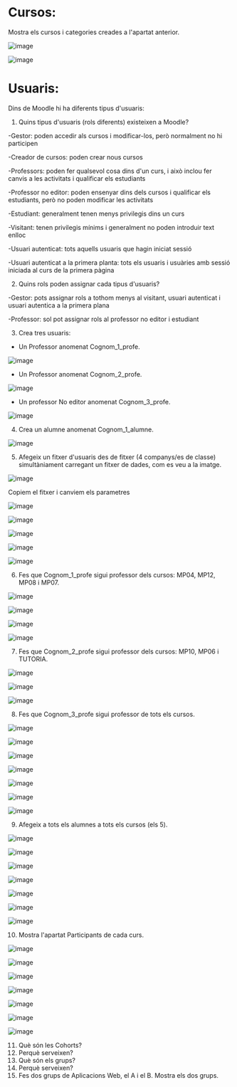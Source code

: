 # Cursos:

Mostra els cursos i categories creades a l'apartat anterior.

![image](https://user-images.githubusercontent.com/114162276/212097162-54280418-f24b-4028-baa6-aa4d952cecc3.png)

![image](https://user-images.githubusercontent.com/114162276/212097438-fe207437-bc70-443c-a428-f1c7871a8efe.png)

# Usuaris:

Dins de Moodle hi ha diferents tipus d'usuaris:

1. Quins tipus d'usuaris (rols diferents) existeixen a Moodle?

-Gestor: poden accedir als cursos i modificar-los, però normalment no hi participen

-Creador de cursos: poden crear nous cursos

-Professors: poden fer qualsevol cosa dins d'un curs, i això inclou fer canvis a les activitats i qualificar els estudiants

-Professor no editor: poden ensenyar dins dels cursos i qualificar els estudiants, però no poden modificar les activitats

-Estudiant: generalment tenen menys privilegis dins un curs

-Visitant: tenen privilegis mínims i generalment no poden introduir text enlloc

-Usuari autenticat: tots aquells usuaris que hagin iniciat sessió

-Usuari autenticat a la primera planta: tots els usuaris i usuàries amb sessió iniciada al curs de la primera pàgina

2. Quins rols poden assignar cada tipus d'usuaris?

-Gestor: pots assignar rols a tothom menys al visitant, usuari autenticat i usuari autentica a la primera plana

-Professor: sol pot assignar rols al professor no editor i estudiant

3. Crea tres usuaris:
  - Un Professor anomenat Cognom_1_profe.

![image](https://user-images.githubusercontent.com/114162276/212106253-a7fa82f8-343d-4400-b2ef-1b4629e23897.png)

  - Un Professor anomenat Cognom_2_profe.

![image](https://user-images.githubusercontent.com/114162276/212106787-02487f35-6d91-4cb3-a8cd-2da6fa5e8999.png)

  - Un professor No editor anomenat Cognom_3_profe.

![image](https://user-images.githubusercontent.com/114162276/212107468-7cc600b7-11bf-4407-90db-f62c11461797.png)

4.  Crea un alumne anomenat Cognom_1_alumne.

![image](https://user-images.githubusercontent.com/114162276/212109839-8a552336-9efb-436e-8121-3cdaef03c5e0.png)

5.  Afegeix un fitxer d'usuaris des de fitxer (4 companys/es de classe) simultàniament carregant un fitxer de dades, com es veu a la imatge.

![image](https://user-images.githubusercontent.com/110727546/205681118-13764074-331b-42b7-b051-38f816f8b931.png)

Copiem el fitxer i canviem els parametres

![image](https://user-images.githubusercontent.com/114162276/212115508-5addc053-4938-485b-bf00-aa689590e7d7.png)

![image](https://user-images.githubusercontent.com/114162276/212113249-033c7ebe-1934-46d9-9f38-e7180a2853db.png)

![image](https://user-images.githubusercontent.com/114162276/212113432-93e67e65-0efe-489f-aedf-fc9ba9f2d39a.png)

![image](https://user-images.githubusercontent.com/114162276/212116145-39e4c61f-1c14-48d9-a9f1-01fa77e96315.png)

![image](https://user-images.githubusercontent.com/114162276/212116425-26529075-cfc5-450f-a7a4-cc96bebcf0aa.png)

6. Fes que Cognom_1_profe sigui professor dels cursos: MP04, MP12, MP08 i MP07.

![image](https://user-images.githubusercontent.com/114162276/213226517-fd8122a9-86bc-4bd0-ac05-2a6e3918f371.png)

![image](https://user-images.githubusercontent.com/114162276/213226981-b8c85668-8d53-493e-b277-3909755a7571.png)

![image](https://user-images.githubusercontent.com/114162276/213227649-9b96bc9f-acb0-4a40-ae28-5d379a09a354.png)

![image](https://user-images.githubusercontent.com/114162276/213227915-8891c577-0820-4c63-b529-012aa9435afe.png)

7. Fes que Cognom_2_profe sigui professor dels cursos: MP10, MP06 i TUTORIA.

![image](https://user-images.githubusercontent.com/114162276/213229777-beecdfd3-b5cd-4114-84f4-95d0e1dff763.png)

![image](https://user-images.githubusercontent.com/114162276/213230383-e1bf1ca9-50af-4762-b7f4-d0f0c2dfa5dc.png)

![image](https://user-images.githubusercontent.com/114162276/213230650-dcaa8671-60cb-4075-9784-f6630136aae4.png)

8. Fes que Cognom_3_profe sigui professor de tots els cursos.

![image](https://user-images.githubusercontent.com/114162276/213232769-9427bc9b-00d1-4701-b015-0330951a4081.png)

![image](https://user-images.githubusercontent.com/114162276/213233005-64d3cce5-5986-401b-9e58-f916486c534e.png)

![image](https://user-images.githubusercontent.com/114162276/213233338-13a8e807-7648-42d6-b28b-c18c14614134.png)

![image](https://user-images.githubusercontent.com/114162276/213233667-0fe0cc21-81ff-4ee5-93d0-626258a69c21.png)

![image](https://user-images.githubusercontent.com/114162276/213233921-5fd0a9da-4afb-46a1-bcf5-c35f405ebbcd.png)

![image](https://user-images.githubusercontent.com/114162276/213234117-87c8c871-565e-4151-97a0-7ea329b31cb3.png)

![image](https://user-images.githubusercontent.com/114162276/213234336-419220db-ed7d-40b0-9f4d-ed5b9610ca21.png)

9. Afegeix a tots els alumnes a tots els cursos (els 5).

![image](https://user-images.githubusercontent.com/114162276/213236632-85f88017-9da7-4588-9996-72da85f745e3.png)

![image](https://user-images.githubusercontent.com/114162276/213236968-7559e304-3bc7-49fd-86f1-87e9dc7de184.png)

![image](https://user-images.githubusercontent.com/114162276/213237313-90a2c250-93c5-4534-b25a-78fdfe9ea104.png)

![image](https://user-images.githubusercontent.com/114162276/213237590-844f22b3-600f-48b4-a4fa-e6e6cd54afc3.png)

![image](https://user-images.githubusercontent.com/114162276/213237997-eb962a12-0cb4-4193-82ef-e21a9a3eae20.png)

![image](https://user-images.githubusercontent.com/114162276/213238239-92a59004-b424-4958-982b-d6f38665afe9.png)

![image](https://user-images.githubusercontent.com/114162276/213238620-f7777f17-7a53-4b29-beb1-f1fcc8d9287a.png)

10. Mostra l'apartat Participants de cada curs.

![image](https://user-images.githubusercontent.com/114162276/213239035-2424ad6d-25bb-4521-825d-ecd85be59ffa.png)

![image](https://user-images.githubusercontent.com/114162276/213239251-04509dd9-55c6-4b23-b488-8f464de10a0f.png)

![image](https://user-images.githubusercontent.com/114162276/213239423-afcd210d-b4aa-4730-b65b-e773d63d673b.png)

![image](https://user-images.githubusercontent.com/114162276/213245349-61a8b59c-e363-47aa-a417-bd18ff6d7d23.png)

![image](https://user-images.githubusercontent.com/114162276/213261209-da4fb1a9-f496-44eb-8b6b-c8969fec44aa.png)

![image](https://user-images.githubusercontent.com/114162276/213261300-48eaf024-37c6-477b-ba02-7d0a01e39563.png)

![image](https://user-images.githubusercontent.com/114162276/213261370-c9d1d59e-a39c-4bb9-855a-0fd939c59f3a.png)

11. Què són les Cohorts? 
12. Perquè serveixen?
13. Què són els grups?
14. Perquè serveixen?
15. Fes dos grups de Aplicacions Web, el A i el B. Mostra els dos grups.
